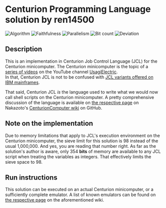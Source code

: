 # Centurion Programming Language solution by ren14500

![Algorithm](https://img.shields.io/badge/Algorithm-base-green)
![Faithfulness](https://img.shields.io/badge/Faithful-no-yellowgreen)
![Parallelism](https://img.shields.io/badge/Parallel-no-green)
![Bit count](https://img.shields.io/badge/Bits-1-green)
![Deviation](https://img.shields.io/badge/Deviation-sievesize-blue)

## Description

This is an implementation in Centurion Job Control Language (JCL) for the Centurion minicomputer. The Centurion minicomputer is the topic of a [series of videos](https://youtube.com/playlist?list=PLnw98JPyObn0wJFdbcRDP7LMz8Aw2T97V) on the YouTube channel [UsagiElectric](https://www.youtube.com/@UsagiElectric).  
In that, Centurion JCL is not to be confused with [JCL variants offered on IBM mainframes](https://en.wikipedia.org/wiki/Job_Control_Language).

That said, Centurion JCL _is_ the language used to write what we would now call shell scripts on the Centurion minicomputer. A pretty comprehensive discussion of the language is available on [the respective page](https://github.com/Nakazoto/CenturionComputer/wiki/JCL-(Job-Control-Language)) on Nakazoto's [CenturionComputer wiki](https://github.com/Nakazoto/CenturionComputer/wiki) on GitHub.

## Note on the implementation

Due to memory limitations that apply to JCL's execution environment on the Centurion minicomputer, the sieve limit for this solution is 98 instead of the usual 1,000,000. And yes, you are reading that number right. As far as the solution's author is aware, only 354 **bits** of memory are available to any JCL script when treating the variables as integers. That effectively limits the sieve space to 98.

## Run instructions

This solution can be executed on an actual Centurion minicomputer, or a sufficiently complete emulator. A list of known emulators can be found on [the respective page](https://github.com/Nakazoto/CenturionComputer/wiki/Emulators-and-Simulations) on the aforementioned wiki.
